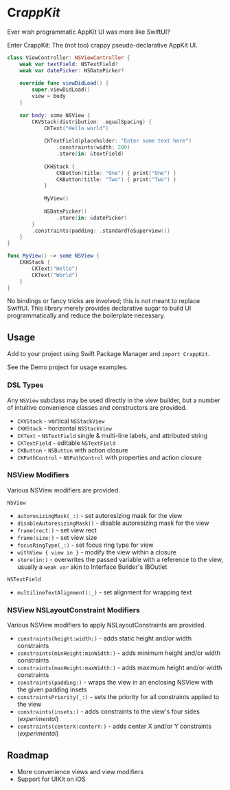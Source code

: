 # Cr*appKit*

Ever wish programmatic AppKit UI was more like SwiftUI?

Enter CrappKit: The (not too) crappy pseudo-declarative AppKit UI.

```swift
class ViewController: NSViewController {
    weak var textField: NSTextField?
    weak var datePicker: NSDatePicker?
    
    override func viewDidLoad() {
        super.viewDidLoad()
        view = body
    }
    
    var body: some NSView {
        CKVStack(distribution: .equalSpacing) {
            CKText("Hello world")
            
            CKTextField(placeholder: "Enter some text here")
                .constraints(width: 200)
                .store(in: &textField)
            
            CKHStack {
                CKButton(title: "One") { print("One") }
                CKButton(title: "Two") { print("Two") }
            }
            
            MyView()
            
            NSDatePicker()
                .store(in: &datePicker)
        }
        .constraints(padding: .standardToSuperview())
    }
}

func MyView() -> some NSView {
    CKHStack {
        CKText("Hello")
        CKText("World")
    }
}
```

No bindings or fancy tricks are involved; this is not meant to replace SwiftUI. This library merely provides declarative sugar to build UI programmatically and reduce the boilerplate necessary.

## Usage

Add to your project using Swift Package Manager and `import CrappKit`.

See the Demo project for usage examples.

### DSL Types

Any `NSView` subclass may be used directly in the view builder, but a number of intuitive convenience classes and constructors are provided.

- `CKVStack` - vertical `NSStackView`
- `CKHStack` - horizontal `NSStackView` 
- `CKText` - `NSTextField` single & multi-line labels, and attributed string
- `CKTextField` - editable `NSTextField`
- `CKButton` - `NSButton` with action closure
- `CKPathControl` - `NSPathControl` with properties and action closure

### NSView Modifiers

Various NSView modifiers are provided.

`NSView`
- `autoresizingMask(_:)` - set autoresizing mask for the view
- `disableAutoresizingMask()` - disable autoresizing mask for the view
- `frame(rect:)` - set view rect
- `frame(size:)` - set view size
- `focusRingType(_:)` - set focus ring type for view
- `withView { view in }` - modify the view within a closure
- `store(in:)` - overwrites the passed variable with a reference to the view, usually a `weak var` akin to Interface Builder's IBOutlet

`NSTextField`
- `multilineTextAlignment(:_)` - set alignment for wrapping text

### NSView NSLayoutConstraint Modifiers

Various NSView modifiers to apply NSLayoutConstraints are provided.

- `constraints(height:width:)` - adds static height and/or width constraints
- `constraints(minHeight:minWidth:)` - adds minimum height and/or width constraints
- `constraints(maxHeight:maxWidth:)` - adds maximum height and/or width constraints
- `constraints(padding:)` - wraps the view in an enclosing NSView with the given padding insets
- `constraintsPriority(_:)` - sets the priority for all constraints applied to the view
- `constraints(insets:)` - adds constraints to the view's four sides (*experimental*)
- `constraints(centerX:centerY:)` - adds center X and/or Y constraints (*experimental*)

## Roadmap

- More convenience views and view modifiers
- Support for UIKit on iOS
